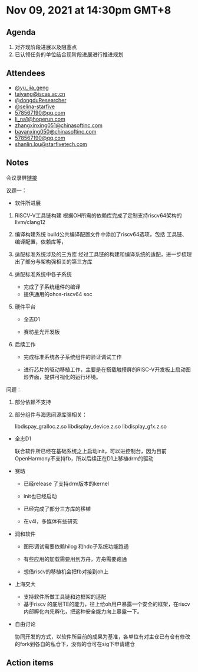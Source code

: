 # Nov 09, 2021 at 14:30pm GMT+8

## Agenda

1. 对齐现阶段进展以及阻塞点
2. 已认领任务的单位结合现阶段进展进行推进规划


## Attendees

- [@yu_jia_geng](https://gitee.com/yu_jia_geng) 
- [taiyang@iscas.ac.cn]()
- [@dongduResearcher](https://gitee.com/dongduResearcher)
- [@selina-starfive](https://gitee.com/dongduResearcher)
- [578567190@qq.com]()
- [li_na1@hoperun.com]()
- [zhangxinxing051@chinasoftinc.com]()
- [bayanxing050@chinasoftinc.com]()
- [578567190@qq.com]()
- [ shanlin.lou@starfivetech.com]()

## Notes

会议录屏[链接]()

议题一：

* 软件所进展

1. RISCV-V工具链构建
   根据OH所需的依赖库完成了定制支持riscv64架构的llvm/clang12
   
2. 编译构建系统
   build公共编译配置文件中添加了riscv64选项，包括 工具链、编译配置，依赖库等，
   
3. 适配标准系统涉及的三方库
    经过工具链的构建和编译系统的适配，进一步梳理出了部分与架构强相关的第三方库
    
4. 适配标准系统中各子系统

   * 完成了子系统组件的编译
   * 提供通用的ohos-riscv64 soc

5. 硬件平台

   * 全志D1

   * 赛昉星光开发板
   
6. 后续工作
   * 完成标准系统各子系统组件的验证调试工作

   * 进行芯片的驱动移植工作，主要是在搭载触摸屏的RISC-V开发板上启动图形界面，提供可视化的运行环境。


问题：

1. 部分依赖不支持

2. 部分组件与海思闭源库强相关：

   libdispay_gralloc.z.so  libdisplay_device.z.so   libdisplay_gfx.z.so

* 全志D1

  联合软件所已经在基础系统之上启动init，可以进控制台，因为目前OpenHarmony不支持fb，所以后续正在D1上移植drm的驱动
  
* 赛昉

  * 已经release 了支持drm版本的kernel
  
  * init也已经启动
  
  * 已经完成了部分三方库的移植
  
  * 在v4l，多媒体有些研究
  
* 润和软件
  
  * 图形调试需要依赖hilog 和hdc子系统功能跑通
  
  * 有些应用的加载需要用到方舟，方舟需要跑通
  
  * 想借riscv的移植机会把fb对接到oh上
  
* 上海交大
   * 支持软件所做工具链和边框架的适配
   * 基于riscv 的底层TE的能力，往上给oh用户暴露一个安全的框架，在riscv内部孵化内先孵化，把这种安全能力向上暴露一下。
   

* 自由讨论

  协同开发的方式，以软件所目前的成果为基准，各单位有对主仓已有仓有修改的fork到各自的私仓下，没有的仓可在sig下申请建仓

  

## Action items
